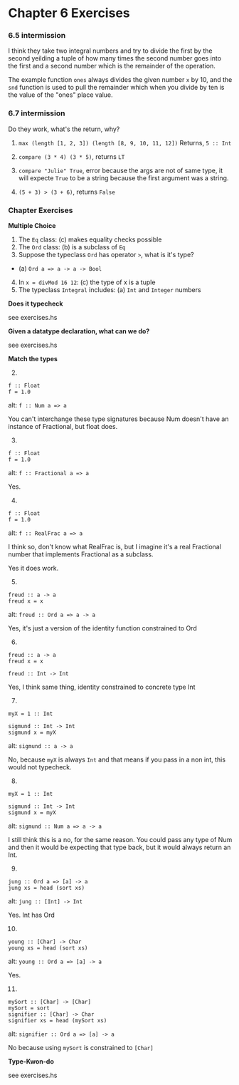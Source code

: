 # Chapter 6 Exercises

### 6.5 intermission

I think they take two integral numbers and try to divide the first by the
second yeilding a tuple of how many times the second number goes into the first
and a second number which is the remainder of the operation.

The example function `ones` always divides the given number `x` by 10, and
the `snd` function is used to pull the remainder which when you divide by ten
is the value of the "ones" place value.

### 6.7 intermission

Do they work, what's the return, why?

1. `max (length [1, 2, 3]) (length [8, 9, 10, 11, 12])`
Returns, `5 :: Int`

2. `compare (3 * 4) (3 * 5)`, returns `LT`

3. `compare "Julie" True`, error because the args are not of same type, it
will expecte `True` to be a string because the first argument was a string.

4. `(5 + 3) > (3 + 6)`, returns `False`

### Chapter Exercises

**Multiple Choice**

1. The `Eq` class: (c) makes equality checks possible
2. The `Ord` class: (b) is a subclass of `Eq`
3. Suppose the typeclass `Ord` has operator `>`, what is it's type?
  - (a) `Ord a => a -> a -> Bool`
4. In `x = divMod 16 12`: (c) the type of x is a tuple
5. The typeclass `Integral` includes: (a) `Int` and `Integer` numbers

**Does it typecheck**

see exercises.hs


**Given a datatype declaration, what can we do?**

see exercises.hs

**Match the types**

2.
```
f :: Float
f = 1.0
```

alt: `f :: Num a => a`

You can't interchange these type signatures because Num doesn't have an instance
of Fractional, but float does.

3.
```
f :: Float
f = 1.0
```

alt: `f :: Fractional a => a`

Yes.

4.
```
f :: Float
f = 1.0
```

alt: `f :: RealFrac a => a`

I think so, don't know what RealFrac is, but I imagine it's a real Fractional
number that implements Fractional as a subclass.

Yes it does work.

5.
```
freud :: a -> a
freud x = x
```

alt: `freud :: Ord a => a -> a`

Yes, it's just a version of the identity function constrained to Ord

6.
```
freud :: a -> a
freud x = x
```

`freud :: Int -> Int`

Yes, I think same thing, identity constrained to concrete type Int

7.
```
myX = 1 :: Int

sigmund :: Int -> Int
sigmund x = myX
```

alt: `sigmund :: a -> a`

No, because `myX` is always `Int` and that means if you pass in a non int,
this would not typecheck.

8.
```
myX = 1 :: Int

sigmund :: Int -> Int
sigmund x = myX
```

alt: `sigmund :: Num a => a -> a`

I still think this is a no, for the same reason. You could pass any type of
Num and then it would be expecting that type back, but it would always return
an Int.

9.
```
jung :: Ord a => [a] -> a
jung xs = head (sort xs)
```

alt: `jung :: [Int] -> Int`

Yes. Int has Ord

10.
```
young :: [Char] -> Char
young xs = head (sort xs)
```

alt: `young :: Ord a => [a] -> a`

Yes.

11.
```
mySort :: [Char] -> [Char]
mySort = sort
signifier :: [Char] -> Char
signifier xs = head (mySort xs)
```

alt: `signifier :: Ord a => [a] -> a`

No because using `mySort` is constrained to `[Char]`

**Type-Kwon-do**

see exercises.hs
